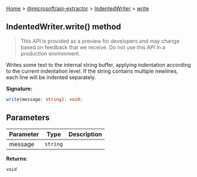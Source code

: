 [Home](./index) &gt; [@microsoft/api-extractor](./api-extractor.md) &gt; [IndentedWriter](./api-extractor.indentedwriter.md) &gt; [write](./api-extractor.indentedwriter.write.md)

## IndentedWriter.write() method

> This API is provided as a preview for developers and may change based on feedback that we receive. Do not use this API in a production environment.
> 

Writes some text to the internal string buffer, applying indentation according to the current indentation level. If the string contains multiple newlines, each line will be indented separately.

<b>Signature:</b>

```typescript
write(message: string): void;
```

## Parameters

|  Parameter | Type | Description |
|  --- | --- | --- |
|  message | `string` |  |

<b>Returns:</b>

`void`

